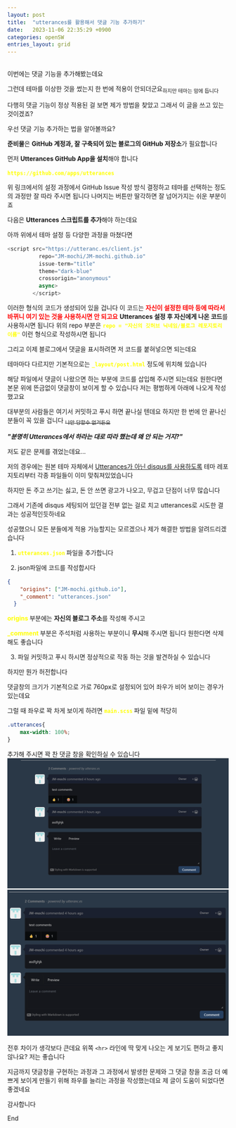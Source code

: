 ```yaml
---
layout: post
title:  "utterances를 활용해서 댓글 기능 추가하기"
date:   2023-11-06 22:35:29 +0900
categories: openSW
entries_layout: grid
---
```

<br>
이번에는 댓글 기능을 추가해봤는데요

그런데 테마를 이상한 것을 썼는지 한 번에 적용이 안되더군요<sub>하지만 테마는 맘에 듭니다</sub>


다행히 댓글 기능이 정상 적용된 걸 보면 제가 방법을 찾았고 그래서 이 글을 쓰고 있는 것이겠죠?

우선 댓글 기능 추가하는 법을 알아볼까요?

**준비물**은
**GitHub 계정과, 잘 구축되어 있는 블로그의 GitHub 저장소**가 필요합니다

먼저 **Utterances GitHub App을 설치**해야 합니다

**<span style="color:yellow">`https://github.com/apps/utterances`</span>**

위 링크에서의 설정 과정에서 GitHub Issue 작성 방식 결정하고 테마를 선택하는 정도의 과정만 잘 따라 주시면 됩니다
나머지는 버튼만 딸각하면 잘 넘어가지는 쉬운 부분이죠

다음은 **Utterances 스크립트를 추가**해야 하는데요

아까 위에서 테마 설정 등 다양한 과정을 마쳤다면
```javascript
<script src="https://utteranc.es/client.js"
          repo="JM-mochi/JM-mochi.github.io"
          issue-term="title"
          theme="dark-blue"
          crossorigin="anonymous"
          async>
        </script>
```

이러한 형식의 코드가 생성되어 있을 겁니다
이 코드는 **<span style="color:red">자신이 설정한 테마 등에 따라서 바뀌니 여기 있는 것을 사용하시면 안 되고요</span>**
**Utterances 설정 후 자신에게 나온 코드**를 사용하시면 됩니다
위의 repo 부분은 **<span style="color:yellow">`repo = "자신의 깃허브 닉네임/블로그 레포지토리 이름"`</span>** 이런 형식으로 작성하시면 됩니다

그리고 이제 블로그에서 댓글을 표시하려면 저 코드를 붙혀넣으면 되는데요

테마마다 다르지만 기본적으로는 **<span style="color:yellow">`_layout/post.html`</span>** 정도에 위치해 있습니다

해당 파일에서 댓글이 나왔으면 하는 부분에 코드를 삽입해 주시면 되는데요
원한다면 본문 위에 뜬금없이 댓글창이 보이게 할 수 있습니다 
저는 평범하게 아래에 나오게 작성했고요

대부분의 사람들은 여기서 커밋하고 푸시 하면 끝나실 텐데요
하지만 한 번에 안 끝나신 분들이 꼭 있을 겁니다 ~~<sub>나만 당할수 없거든요</sub>~~

***"분명히 Utterances에서 하라는 대로 따라 했는데 왜 안 되는 거지?"***

저도 같은 문제를 겪었는데요...

저의 경우에는 원본 테마 자체에서 <u>Utterances가 아닌 disqus를 사용하도록</u> 테마 레포지토리부터 각종 파일들이 이미 맞춰져있었습니다

하지만 돈 주고 쓰기는 싫고, 돈 안 쓰면 광고가 나오고, 무겁고 단점이 너무 많습니다

그래서 기존에 disqus 세팅되어 있던걸 전부 없는 걸로 치고 utterances로 시도한 결과는 성공적인듯하네요

성공했으니 모든 분들에게 적용 가능할지는 모르겠으나 제가 해결한 방법을 알려드리겠습니다

1. **<span style="color:yellow"> `utterances.json` </spen>** 파일을 추가합니다

2. json파일에 코드를 작성합시다
```json
{
    "origins": ["JM-mochi.github.io"],
    "_comment": "utterances.json"
  }
```
 **<span style="color:yellow"> origins </spen>**  부분에는 **자신의 블로그 주소**를 작성해 주시고

**<span style="color:yellow"> _comment </spen>**  부분은 주석처럼 사용하는 부분이니 **무시**해 주시면 됩니다 원한다면 삭제해도 좋습니다

3. 파일 커밋하고 푸시 하시면 정상적으로 작동 하는 것을 발견하실 수 있습니다

하지만 뭔가 허전합니다

댓글창의 크기가 기본적으로 가로 760px로 설정되어 있어 좌우가 비어 보이는 경우가 있는데요

그럴 때 좌우로 꽉 차게 보이게 하려면
**<span style="color:yellow"> `main.scss` </spen>**  파일 밑에 적당히 
``` css
.utterances{
    max-width: 100%;
}
```
추가해 주시면 꽉 찬 댓글 창을 확인하실 수 있습니다
![적용 전](https://github.com/JM-mochi/JM-mochi.github.io/blob/main/_posts/image-1.png?raw=true)
![적용 후](https://github.com/JM-mochi/JM-mochi.github.io/blob/main/_posts/image-2.png?raw=true)

전후 차이가 생각보다 큰데요 위쪽 `<hr>` 라인에 딱 맞게 나오는 게 보기도 편하고 좋지 않나요?
저는 좋습니다

지금까지 댓글창을 구현하는 과정과 그 과정에서 발생한 문제와 그 댓글 창을 조금 더 예쁘게 보이게 만들기 위해 좌우를 늘리는 과정을 작성했는데요 제 글이 도움이 되었다면 좋겠네요

감사합니다

End